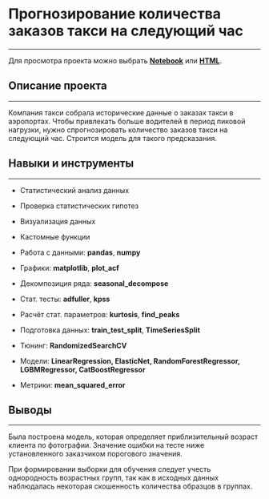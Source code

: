 # Прогнозирование количества заказов такси на следующий час
***
Для просмотра проекта можно выбрать [**Notebook**]() или [**HTML**]().

## Описание проекта
***
Компания такси собрала исторические данные о заказах такси в аэропортах. 
Чтобы привлекать больше водителей в период пиковой нагрузки, 
нужно спрогнозировать количество заказов такси на следующий час. Строится модель для такого предсказания.

## Навыки и инструменты
***
- Статистический анализ данных
- Проверка статистических гипотез
- Визуализация данных
- Кастомные функции

- Работа с данными: **pandas**, **numpy**
- Графики: **matplotlib**, **plot_acf**
- Декомпозиция ряда: **seasonal_decompose**
- Стат. тесты: **adfuller**, **kpss**
- Расчёт стат. параметров: **kurtosis**, **find_peaks**
- Подготовка данных: **train_test_split**, **TimeSeriesSplit**
- Тюнинг: **RandomizedSearchCV**
- Модели: **LinearRegression, ElasticNet, RandomForestRegressor, LGBMRegressor, CatBoostRegressor**
- Метрики: **mean_squared_error**

## Выводы
***
Была построена модель, которая определяет приблизительный возраст клиента по фотографии. 
Значение ошибки на тесте ниже установленного заказчиком порогового значения.

При формировании выборки для обучения следует учесть однородность возрастных групп, 
так как в исходных данных наблюдалась некоторая скошенность количества образцов в группах.
